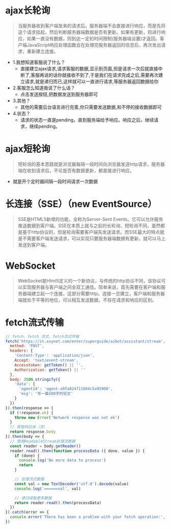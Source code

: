 # ajax长轮询
> 当服务器收到客户端发来的请求后，服务器端不会直接进行响应，而是先将这个请求挂起，然后判断服务器端数据是否有更新。如果有更新，则进行响应，如果一直没有数据，则到达一定的时间限制(服务器端设置)才返回。客户端JavaScript响应处理函数会在处理完服务器返回的信息后，再次发出请求，重新建立连接。
* 1.我想知道客服说了什么？
  - 直接建立ajax请求,请求客服的数据,显示到页面,但是请求一次后就直接中断了,客服再说的话你就接收不到了,于是我们在请求完成之后,需要再次建立请求,就是递归而已,这样就可以一直进行请求,等服务器返回数据给你
* 2.客服怎么知道我说了什么话？
  - 点击发送按钮,把数据发送到服务器即可
* 3.其他？
  - 其他的需要后台语言进行完善,你只需要发送数据,和不停的接收数据即可
* 4.状态？
  - 请求的状态一直是pending，直到服务端给予响应。响应之后，继续请求，继续pending。

# ajax短轮询
> 短轮询的基本思路就是浏览器每隔一段时间向浏览器发送http请求，服务器端在收到请求后，不论是否有数据更新，都直接进行响应。
* 就是开个定时器间隔一段时间请求一次数据

# 长连接（SSE）（new EventSource）
> SSE是HTML5新增的功能，全称为Server-Sent Events。它可以允许服务推送数据到客户端。SSE在本质上就与之前的长轮询、短轮询不同，虽然都是基于http协议的，但是轮询需要客户端先发送请求。而SSE最大的特点就是不需要客户端发送请求，可以实现只要服务器端数据有更新，就可以马上发送到客户端。

# WebSocket
> WebSocket是Html5定义的一个新协议，与传统的http协议不同，该协议可以实现服务器与客户端之间全双工通信。简单来说，首先需要在客户端和服务器端建立起一个连接，这部分需要http。连接一旦建立，客户端和服务器端就处于平等的地位，可以相互发送数据，不存在请求和响应的区别。

# fetch流式传输
```javascript
// fetch、fetch 流式、fetch流式传输
fetch('https://it.xxynet.com/enter/superguide/aibot/assistant/stream', {
  method: 'POST',
  headers: {
    'Content-Type': 'application/json',
    Accept: 'text/event-stream',
    Accesstoken: getToken() || '',
    Authorization: getToken() || ''
  },
  body: JSON.stringify({
    'data': {
      'agentId': 'agent-a9fa824711604c5a95908',
      'msg': '写一篇500字的短文'
    }
  })
}).then(response => {
  if (!response.ok) {
    throw new Error('Network response was not ok')
  }
  // 获取响应体（流）
  return response.body
}).then(body => {
  // 使用ReadableStream处理流数据
  const reader = body.getReader()
  reader.read().then(function processData ({ done, value }) {
    if (done) {
      console.log('No more data to process')
      return
    }

    // 处理流式数据
    const val = new TextDecoder('utf-8').decode(value)
    console.log('======val', val)

    // 递归读取更多数据
    return reader.read().then(processData)
  })
}).catch(error => {
  console.error('There has been a problem with your fetch operation:', error)
})
```
